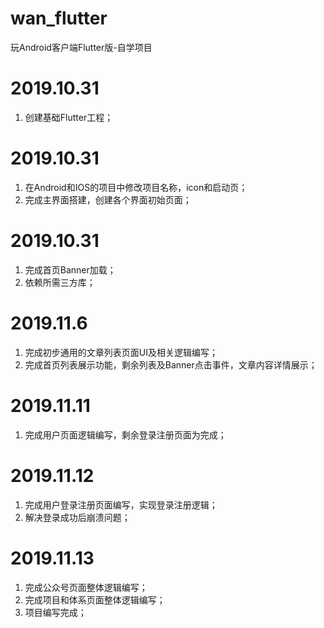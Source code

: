 # wan_flutter
玩Android客户端Flutter版-自学项目

# 2019.10.31
1. 创建基础Flutter工程；

# 2019.10.31
1. 在Android和IOS的项目中修改项目名称，icon和启动页；
2. 完成主界面搭建，创建各个界面初始页面；

# 2019.10.31
1. 完成首页Banner加载；
2. 依赖所需三方库；

# 2019.11.6
1. 完成初步通用的文章列表页面UI及相关逻辑编写；
2. 完成首页列表展示功能，剩余列表及Banner点击事件，文章内容详情展示；

# 2019.11.11
1. 完成用户页面逻辑编写，剩余登录注册页面为完成；

# 2019.11.12
1. 完成用户登录注册页面编写，实现登录注册逻辑；
2. 解决登录成功后崩溃问题；

# 2019.11.13
1. 完成公众号页面整体逻辑编写；
2. 完成项目和体系页面整体逻辑编写；
3. 项目编写完成；